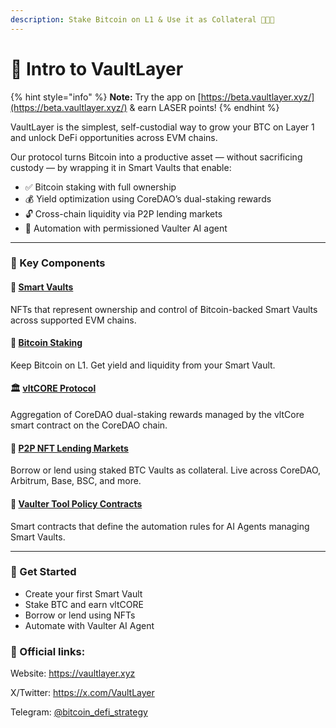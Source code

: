 ```yaml
---
description: Stake Bitcoin on L1 & Use it as Collateral 💼🚀✨
---
```


# 👋 Intro to VaultLayer

{% hint style="info" %}
**Note:** Try the app on [https://beta.vaultlayer.xyz/](https://beta.vaultlayer.xyz/) & earn LASER points!
{% endhint %}

VaultLayer is the simplest, self-custodial way to grow your BTC on Layer 1 and unlock DeFi opportunities across EVM chains.

Our protocol turns Bitcoin into a productive asset — without sacrificing custody — by wrapping it in Smart Vaults that enable:

* ✅ Bitcoin staking with full ownership
* 💰 Yield optimization using CoreDAO’s dual-staking rewards
* 🔓 Cross-chain liquidity via P2P lending markets
* 🤖 Automation with permissioned Vaulter AI agent

***

### 🧩 Key Components

#### 🧠 [Smart Vaults](https://docs.vaultlayer.xyz/components/smart-vaults)

NFTs that represent ownership and control of Bitcoin-backed Smart Vaults across supported EVM chains.

#### 🚀 [Bitcoin Staking](https://app.gitbook.com/o/TmR8LtP5t6glouLpB11L/s/Y1FCu1LxWV8dChkbB1u9/components/bitcoin-staking)

Keep Bitcoin on L1. Get yield and liquidity from your Smart Vault.

#### 🏛️ [vltCORE Protocol](https://docs.vaultlayer.xyz/components/vltcore)

Aggregation of CoreDAO dual-staking rewards managed by the vltCore smart contract on the CoreDAO chain.

#### 🤝 [P2P NFT Lending Markets](https://docs.vaultlayer.xyz/components/p2p-liquidity)

Borrow or lend using staked BTC Vaults as collateral. Live across CoreDAO, Arbitrum, Base, BSC, and more.

#### 🔐 [Vaulter Tool Policy Contracts](https://docs.vaultlayer.xyz/components/vaulter-ai-agent)

Smart contracts that define the automation rules for AI Agents managing Smart Vaults.

***

### 🚀 Get Started

* Create your first Smart Vault
* Stake BTC and earn vltCORE
* Borrow or lend using NFTs
* Automate with Vaulter AI Agent

### 📌 Official links:&#x20;

Website: [https://vaultlayer.xyz ](https://vaultlayer.xyz)

X/Twitter: [https://x.com/VaultLayer ](https://x.com/VaultLayer)

Telegram: [@bitcoin\_defi\_strategy](https://t.me/+Q58TzLXmvGM0MGFh)

